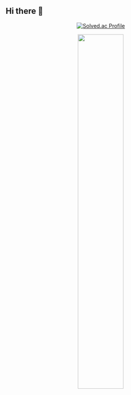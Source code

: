 ## Hi there 👋

<div align="center">

[![Solved.ac Profile](http://mazassumnida.wtf/api/v2/generate_badge?boj=jinlee0310)](https://solved.ac/jinlee0310/)

<img src="https://github-readme-stats.vercel.app/api/top-langs/?username=jinlee0310&layout=compact" width="49%">

</div>
<!--
**jinlee0310/jinlee0310** is a ✨ _special_ ✨ repository because its `README.md` (this file) appears on your GitHub profile.

Here are some ideas to get you started:

- 🔭 I’m currently working on ...
- 🌱 I’m currently learning ...
- 👯 I’m looking to collaborate on ...
- 🤔 I’m looking for help with ...
- 💬 Ask me about ...
- 📫 How to reach me: ...
- 😄 Pronouns: ...
- ⚡ Fun fact: ...
-->
